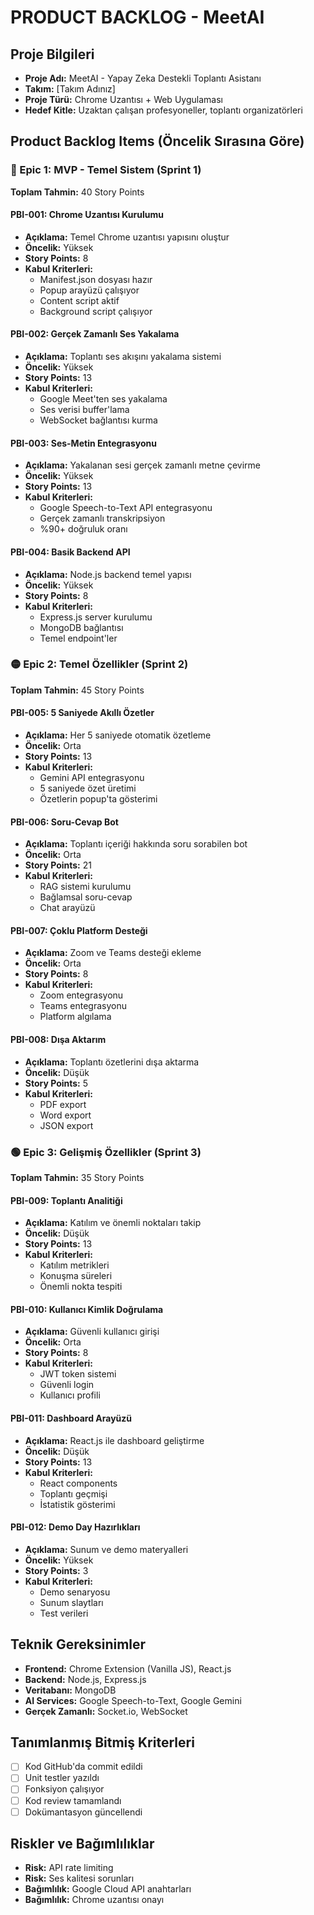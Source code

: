 # PRODUCT BACKLOG - MeetAI

## Proje Bilgileri
- **Proje Adı:** MeetAI - Yapay Zeka Destekli Toplantı Asistanı
- **Takım:** [Takım Adınız]
- **Proje Türü:** Chrome Uzantısı + Web Uygulaması
- **Hedef Kitle:** Uzaktan çalışan profesyoneller, toplantı organizatörleri

## Product Backlog Items (Öncelik Sırasına Göre)

### 🔴 Epic 1: MVP - Temel Sistem (Sprint 1)
**Toplam Tahmin:** 40 Story Points

#### PBI-001: Chrome Uzantısı Kurulumu
- **Açıklama:** Temel Chrome uzantısı yapısını oluştur
- **Öncelik:** Yüksek
- **Story Points:** 8
- **Kabul Kriterleri:**
  - Manifest.json dosyası hazır
  - Popup arayüzü çalışıyor
  - Content script aktif
  - Background script çalışıyor

#### PBI-002: Gerçek Zamanlı Ses Yakalama
- **Açıklama:** Toplantı ses akışını yakalama sistemi
- **Öncelik:** Yüksek
- **Story Points:** 13
- **Kabul Kriterleri:**
  - Google Meet'ten ses yakalama
  - Ses verisi buffer'lama
  - WebSocket bağlantısı kurma

#### PBI-003: Ses-Metin Entegrasyonu
- **Açıklama:** Yakalanan sesi gerçek zamanlı metne çevirme
- **Öncelik:** Yüksek
- **Story Points:** 13
- **Kabul Kriterleri:**
  - Google Speech-to-Text API entegrasyonu
  - Gerçek zamanlı transkripsiyon
  - %90+ doğruluk oranı

#### PBI-004: Basik Backend API
- **Açıklama:** Node.js backend temel yapısı
- **Öncelik:** Yüksek
- **Story Points:** 8
- **Kabul Kriterleri:**
  - Express.js server kurulumu
  - MongoDB bağlantısı
  - Temel endpoint'ler

### 🟡 Epic 2: Temel Özellikler (Sprint 2)
**Toplam Tahmin:** 45 Story Points

#### PBI-005: 5 Saniyede Akıllı Özetler
- **Açıklama:** Her 5 saniyede otomatik özetleme
- **Öncelik:** Orta
- **Story Points:** 13
- **Kabul Kriterleri:**
  - Gemini API entegrasyonu
  - 5 saniyede özet üretimi
  - Özetlerin popup'ta gösterimi

#### PBI-006: Soru-Cevap Bot
- **Açıklama:** Toplantı içeriği hakkında soru sorabilen bot
- **Öncelik:** Orta
- **Story Points:** 21
- **Kabul Kriterleri:**
  - RAG sistemi kurulumu
  - Bağlamsal soru-cevap
  - Chat arayüzü

#### PBI-007: Çoklu Platform Desteği
- **Açıklama:** Zoom ve Teams desteği ekleme
- **Öncelik:** Orta
- **Story Points:** 8
- **Kabul Kriterleri:**
  - Zoom entegrasyonu
  - Teams entegrasyonu
  - Platform algılama

#### PBI-008: Dışa Aktarım
- **Açıklama:** Toplantı özetlerini dışa aktarma
- **Öncelik:** Düşük
- **Story Points:** 5
- **Kabul Kriterleri:**
  - PDF export
  - Word export
  - JSON export

### 🟢 Epic 3: Gelişmiş Özellikler (Sprint 3)
**Toplam Tahmin:** 35 Story Points

#### PBI-009: Toplantı Analitiği
- **Açıklama:** Katılım ve önemli noktaları takip
- **Öncelik:** Düşük
- **Story Points:** 13
- **Kabul Kriterleri:**
  - Katılım metrikleri
  - Konuşma süreleri
  - Önemli nokta tespiti

#### PBI-010: Kullanıcı Kimlik Doğrulama
- **Açıklama:** Güvenli kullanıcı girişi
- **Öncelik:** Orta
- **Story Points:** 8
- **Kabul Kriterleri:**
  - JWT token sistemi
  - Güvenli login
  - Kullanıcı profili

#### PBI-011: Dashboard Arayüzü
- **Açıklama:** React.js ile dashboard geliştirme
- **Öncelik:** Düşük
- **Story Points:** 13
- **Kabul Kriterleri:**
  - React components
  - Toplantı geçmişi
  - İstatistik gösterimi

#### PBI-012: Demo Day Hazırlıkları
- **Açıklama:** Sunum ve demo materyalleri
- **Öncelik:** Yüksek
- **Story Points:** 3
- **Kabul Kriterleri:**
  - Demo senaryosu
  - Sunum slaytları
  - Test verileri

## Teknik Gereksinimler
- **Frontend:** Chrome Extension (Vanilla JS), React.js
- **Backend:** Node.js, Express.js
- **Veritabanı:** MongoDB
- **AI Services:** Google Speech-to-Text, Google Gemini
- **Gerçek Zamanlı:** Socket.io, WebSocket

## Tanımlanmış Bitmiş Kriterleri
- [ ] Kod GitHub'da commit edildi
- [ ] Unit testler yazıldı
- [ ] Fonksiyon çalışıyor
- [ ] Kod review tamamlandı
- [ ] Dokümantasyon güncellendi

## Riskler ve Bağımlılıklar
- **Risk:** API rate limiting
- **Risk:** Ses kalitesi sorunları
- **Bağımlılık:** Google Cloud API anahtarları
- **Bağımlılık:** Chrome uzantısı onayı
